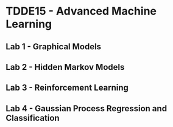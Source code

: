 # TDDE15 - Advanced Machine Learning

## Lab 1 - Graphical Models

## Lab 2 - Hidden Markov Models

## Lab 3 - Reinforcement Learning

## Lab 4 - Gaussian Process Regression and Classification
